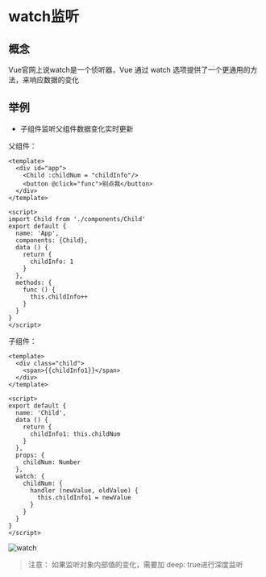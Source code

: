 # watch监听

## 概念

Vue官网上说watch是一个侦听器，Vue 通过 watch 选项提供了一个更通用的方法，来响应数据的变化  

## 举例

+ 子组件监听父组件数据变化实时更新

父组件：

```vue
<template>
  <div id="app">
    <Child :childNum = "childInfo"/>
    <button @click="func">别点我</button>
  </div>
</template>

<script>
import Child from './components/Child'
export default {
  name: 'App',
  components: {Child},
  data () {
    return {
      childInfo: 1
    }
  },
  methods: {
    func () {
      this.childInfo++
    }
  }
}
</script>
```

子组件：

```vue
<template>
  <div class="child">
    <span>{{childInfo1}}</span>
  </div>
</template>

<script>
export default {
  name: 'Child',
  data () {
    return {
      childInfo1: this.childNum
    }
  },
  props: {
    childNum: Number
  },
  watch: {
    childNum: {
      handler (newValue, oldValue) {
        this.childInfo1 = newValue
      }
    }
  }
}
</script>
```

![watch](https://fxpby.oss-cn-beijing.aliyuncs.com/blogImg/watch1.gif)

> 注意： 如果监听对象内部值的变化，需要加 deep: true进行深度监听  

